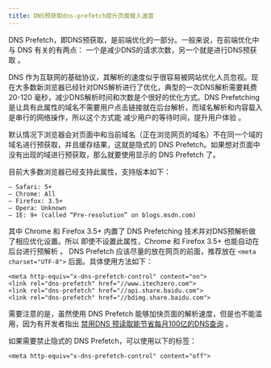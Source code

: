 ```yaml
---
title: DNS预获取dns-prefetch提升页面载入速度
---
```

DNS Prefetch，即DNS预获取，是前端优化的一部分。一般来说，在前端优化中与 DNS 有关的有两点： 一个是减少DNS的请求次数，另一个就是进行DNS预获取 。

DNS 作为互联网的基础协议，其解析的速度似乎很容易被网站优化人员忽视。现在大多数新浏览器已经针对DNS解析进行了优化，典型的一次DNS解析需要耗费 20-120 毫秒，减少DNS解析时间和次数是个很好的优化方式。DNS Prefetching 是让具有此属性的域名不需要用户点击链接就在后台解析，而域名解析和内容载入是串行的网络操作，所以这个方式能 减少用户的等待时间，提升用户体验 。

默认情况下浏览器会对页面中和当前域名（正在浏览网页的域名）不在同一个域的域名进行预获取，并且缓存结果，这就是隐式的 DNS Prefetch。如果想对页面中没有出现的域进行预获取，那么就要使用显示的 DNS Prefetch 了。

目前大多数浏览器已经支持此属性，支持版本如下：
```
– Safari: 5+
– Chrome: All
– Firefox: 3.5+
– Opera: Unknown
– IE: 9+ (called “Pre-resolution” on blogs.msdn.com)
```

其中 Chrome 和 Firefox 3.5+ 内置了 DNS Prefetching 技术并对DNS预解析做了相应优化设置。所以 即使不设置此属性，Chrome 和 Firefox 3.5+ 也能自动在后台进行预解析 。
DNS Prefetch 应该尽量的放在网页的前面，推荐放在 `<meta charset="UTF-8">` 后面。具体使用方法如下：
```
<meta http-equiv="x-dns-prefetch-control" content="on">
<link rel="dns-prefetch" href="//www.itechzero.com">
<link rel="dns-prefetch" href="//api.share.baidu.com">
<link rel="dns-prefetch" href="//bdimg.share.baidu.com">
```
需要注意的是，虽然使用 DNS Prefetch 能够加快页面的解析速度，但是也不能滥用，因为有开发者指出 [禁用DNS 预读取能节省每月100亿的DNS查询](http://www.pinkbike.com/news/DNS-Prefetching-implications.html) 。

如果需要禁止隐式的 DNS Prefetch，可以使用以下的标签：

`<meta http-equiv="x-dns-prefetch-control" content="off">`